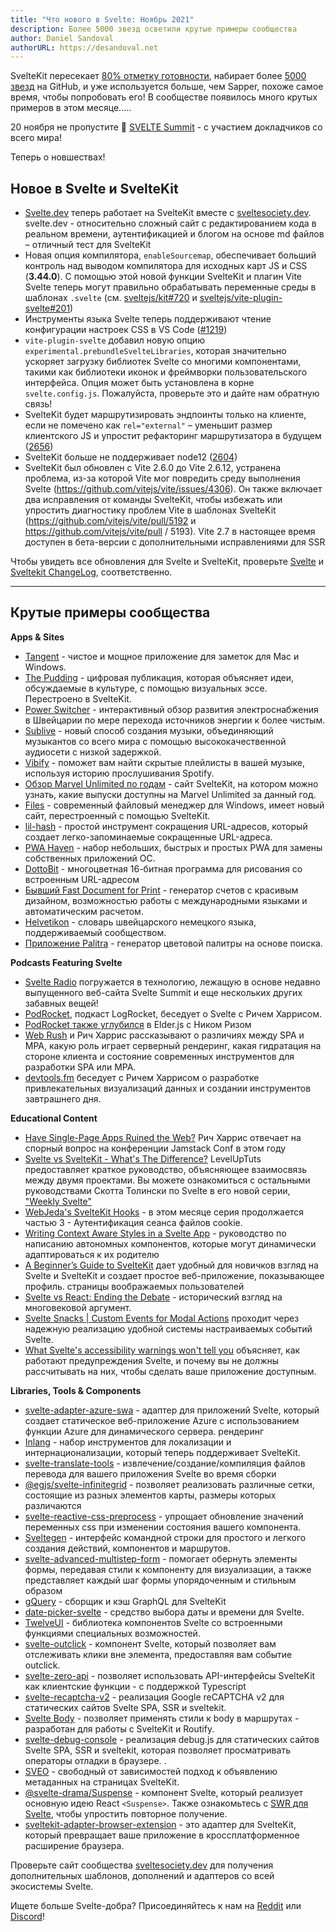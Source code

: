 ```yaml
---
title: "Что нового в Svelte: Ноябрь 2021"
description: Более 5000 звезд осветили крутые примеры сообщества
author: Daniel Sandoval
authorURL: https://desandoval.net
---
```


SvelteKit пересекает [80% отметку готовности](https://github.com/sveltejs/kit/milestone/2), набирает более [5000 звезд](https://github.com/sveltejs/kit) на GitHub, и уже используется больше, чем Sapper, похоже самое время, чтобы попробовать его! В сообществе появилось много крутых примеров в этом месяце.....

20 ноября не пропустите 👀 [SVELTE Summit](https://sveltesummit.com/) - с участием докладчиков со всего мира!

Теперь о новшествах!

## Новое в Svelte и SvelteKit

- [Svelte.dev](https://svelte.dev/) теперь работает на SvelteKit вместе с [sveltesociety.dev](https://sveltesociety.dev). svelte.dev - относительно сложный сайт с редактированием кода в реальном времени, аутентификацией и блогом на основе md файлов – отличный тест для SvelteKit
- Новая опция компилятора, `enableSourcemap`, обеспечивает больший контроль над выводом компилятора для исходных карт JS и CSS (**3.44.0**). С помощью этой новой функции SvelteKit и плагин Vite Svelte теперь могут правильно обрабатывать переменные среды в шаблонах `.svelte` (см. [sveltejs/kit#720](https://github.com/sveltejs/kit/issues/720) и [sveltejs/vite-plugin-svelte#201](https://github.com/sveltejs/vite-plugin-svelte/pull/201))
- Инструменты языка Svelte теперь поддерживают чтение конфигурации настроек CSS в VS Code ([#1219](https://github.com/sveltejs/language-tools/issues/1219))
- `vite-plugin-svelte` добавил новую опцию `experimental.prebundleSvelteLibraries`, которая значительно ускоряет загрузку библиотек Svelte со многими компонентами, такими как библиотеки иконок и фреймворки пользовательского интерфейса. Опция может быть установлена в корне `svelte.config.js`. Пожалуйста, проверьте это и дайте нам обратную связь!
- SvelteKit будет маршрутизировать эндпоинты только на клиенте, если не помечено как `rel="external"` – уменьшит размер клиентского JS и упростит рефакторинг маршрутизатора в будущем ([2656](https://github.com/sveltejs/kit/pull/2656))
- SvelteKit больше не поддерживает node12 ([2604](https://github.com/sveltejs/kit/pull/2604))
- SvelteKit был обновлен с Vite 2.6.0 до Vite 2.6.12, устранена проблема, из-за которой Vite мог повредить среду выполнения Svelte (https://github.com/vitejs/vite/issues/4306). Он также включает два исправления от команды SvelteKit, чтобы избежать или упростить диагностику проблем Vite в шаблонах SvelteKit (https://github.com/vitejs/vite/pull/5192 и https://github.com/vitejs/vite/pull / 5193). Vite 2.7 в настоящее время доступен в бета-версии с дополнительными исправлениями для SSR


Чтобы увидеть все обновления для Svelte и SvelteKit, проверьте [Svelte](https://github.com/sveltejs/svelte/blob/master/changeLog.md) и [Sveltekit ChangeLog](https://github.com/sveltejs/kit/blob/master/packages/kit/changelog.md), соответственно.


---

## Крутые примеры сообщества

**Apps & Sites**
- [Tangent](http://tangentnotes.com/) - чистое и мощное приложение для заметок для Mac и Windows.
- [The Pudding](https://pudding.cool/) - цифровая публикация, которая объясняет идеи, обсуждаемые в культуре, с помощью визуальных эссе. Перестроено в SvelteKit.
- [Power Switcher](https://powerswitcher.axpo.com/) - интерактивный обзор развития электроснабжения в Швейцарии по мере перехода источников энергии к более чистым.
- [Sublive](https://sub.live/) - новый способ создания музыки, объединяющий музыкантов со всего мира с помощью высококачественной аудиосети с низкой задержкой.
- [Vibify](https://www.vibify.me/) - поможет вам найти скрытые плейлисты в вашей музыке, используя историю прослушивания Spotify.
- [Обзор Marvel Unlimited по годам](https://marvel.geoffrich.net/) - сайт SvelteKit, на котором можно узнать, какие выпуски доступны на Marvel Unlimited за данный год.
- [Files](https://files.community/) - современный файловый менеджер для Windows, имеет новый сайт, перестроенный с помощью SvelteKit.
- [lil-hash](https://github.com/jackbow/lil-hash) - простой инструмент сокращения URL-адресов, который создает легко-запоминаемые сокращенные URL-адреса.
- [PWA Haven](https://github.com/ThaUnknown/pwa-haven) - набор небольших, быстрых и простых PWA для замены собственных приложений ОС.
- [DottoBit](https://dottobit.com/) - многоцветная 16-битная программа для рисования со встроенным URL-адресом
- [Бывший Fast Document for Print](https://github.com/zummon/former) - генератор счетов с красивым дизайном, возможностью работы с международными языками и автоматическим расчетом.
- [Helvetikon](https://github.com/noahsalvi/helvetikon) - словарь швейцарского немецкого языка, поддерживаемый сообществом.
- [Приложение Palitra](https://palitra.app/) - генератор цветовой палитры на основе поиска.

**Podcasts Featuring Svelte**
- [Svelte Radio](https://www.svelteradio.com/episodes/svelte-summit-is-coming-up-and-svelte-is-growing) погружается в технологию, лежащую в основе недавно выпущенного веб-сайта Svelte Summit и еще нескольких других забавных вещей!
- [PodRocket](https://podrocket.logrocket.com/rich-harris), подкаст LogRocket, беседует о Svelte с Ричем Харрисом.
- [PodRocket также углубился](https://podrocket.logrocket.com/elderjs) в Elder.js с Ником Ризом
- [Web Rush](https://webrush.io/episodes/episode-153-single-page-application-vs-multi-page-application-with-rich-harris) и Рич Харрис рассказывают о различиях между SPA и MPA, какую роль играет серверный рендеринг, какая гидратация на стороне клиента и состояние современных инструментов для разработки SPA или MPA.
- [devtools.fm](https://devtools.fm/episode/15) беседует с Ричем Харрисом о разработке привлекательных визуализаций данных и создании инструментов завтрашнего дня.

**Educational Content**
- [Have Single-Page Apps Ruined the Web?](Https://www.youtube.com/watch?v=860d8usGC0o) Рич Харрис отвечает на спорный вопрос на конференции Jamstack Conf в этом году
- [Svelte vs SvelteKit - What's The Difference?](Https://www.youtube.com/watch?v=IKhtnhQKjxQ) LevelUpTuts предоставляет краткое руководство, объясняющее взаимосвязь между двумя проектами. Вы можете ознакомиться с остальными руководствами Скотта Толински по Svelte в его новой серии, ["Weekly Svelte"](https://www.youtube.com/playlist?list=PLLnpHn493BHF-Onm1MQgKC1psvW-rJuYi)
- [WebJeda's SvelteKit Hooks](https://www.youtube.com/watch?v=RarufLoEL08&list=PLm_Qt4aKpfKgzcTiMT2cgWGBDBIPK06DQ) - в этом месяце серия продолжается частью 3 - Аутентификация сеанса файлов cookie.
- [Writing Context Aware Styles in a Svelte App](https://www.ryanfiller.com/blog/tips/svelte-contex-aware-styles) - руководство по написанию автономных компонентов, которые могут динамически адаптироваться к их родителю
- [A Beginner’s Guide to SvelteKit](https://www.sitepoint.com/a-beginners-guide-to-sveltekit/) дает удобный для новичков взгляд на Svelte и SvelteKit и создает простое веб-приложение, показывающее профиль. страницы воображаемых пользователей
- [Svelte vs React: Ending the Debate](https://massivepixel.io/blog/svelte-vs-react/) - исторический взгляд на многовековой аргумент.
- [Svelte Snacks | Custom Events for Modal Actions](https://jeremydayslice.hashnode.dev/svelte-snacks-or-custom-events-for-modal-actions) проходит через надежную реализацию удобной системы настраиваемых событий Svelte.
- [What Svelte's accessibility warnings won't tell you](https://geoffrich.net/posts/svelte-a11y-limits/) объясняет, как работают предупреждения Svelte, и почему вы не должны рассчитывать на них, чтобы сделать ваше приложение доступным.

**Libraries, Tools & Components**
- [svelte-adapter-azure-swa](https://github.com/geoffrich/svelte-adapter-azure-swa) - адаптер для приложений Svelte, который создает статическое веб-приложение Azure с использованием функции Azure для динамического сервера. рендеринг
- [Inlang](https://docs.inlang.dev/getting-started/svelte-kit) - набор инструментов для локализации и интернационализации, который теперь поддерживает SvelteKit.
- [svelte-translate-tools](https://github.com/noelmugnier/svelte-translate-tools) - извлечение/создание/компиляция файлов перевода для вашего приложения Svelte во время сборки
- [@egjs/svelte-infinitegrid](https://github.com/naver/egjs-infinitegrid/tree/master/packages/svelte-infinitegrid) - позволяет реализовать различные сетки, состоящие из разных элементов карты, размеры которых различаются
- [svelte-reactive-css-preprocess](https://github.com/srmullen/svelte-reactive-css-preprocess) - упрощает обновление значений переменных css при изменении состояния вашего компонента.
- [Sveltegen](https://github.com/snuffyDev/sveltegen) - интерфейс командной строки для простого и легкого создания действий, компонентов и маршрутов.
- [svelte-advanced-multistep-form](https://www.npmjs.com/package/svelte-advanced-multistep-form) - помогает обернуть элементы формы, передавая стили к компоненту для визуализации, а также представляет каждый шаг формы упорядоченным и стильным образом
- [gQuery](https://github.com/leveluptuts/gQuery) - сборщик и кэш GraphQL для SvelteKit
- [date-picker-svelte](https://github.com/probablykasper/date-picker-svelte) - средство выбора даты и времени для Svelte.
- [TwelveUI](https://twelveui.readme.io/reference/what-is-twelveui) - библиотека компонентов Svelte со встроенными функциями специальных возможностей.
- [svelte-outclick](https://github.com/babakfp/svelte-outclick/) - компонент Svelte, который позволяет вам отслеживать клики вне элемента, предоставляя вам событие outclick.
- [svelte-zero-api](https://github.com/ymzuiku/svelte-zero-api) - позволяет использовать API-интерфейсы SvelteKit как клиентские функции - с поддержкой Typescript
- [svelte-recaptcha-v2](https://github.com/basaran/svelte-recaptcha-v2) - реализация Google reCAPTCHA v2 для статических сайтов Svelte SPA, SSR и sveltekit.
- [Svelte Body](https://github.com/ghostdevv/svelte-body) - позволяет применять стили к body в маршрутах - разработан для работы с SvelteKit и Routify.
- [svelte-debug-console](https://github.com/basaran/svelte-debug-console) - реализация debug.js для статических сайтов Svelte SPA, SSR и sveltekit, которая позволяет просматривать операторы отладки в браузере. .
- [SVEO](https://github.com/didier/sveo) - свободный от зависимостей подход к объявлению метаданных на страницах SvelteKit.
- [@svelte-drama/Suspense](https://www.npmjs.com/package/@svelte-drama/suspense) - компонент Svelte, который реализует основную идею React `<Suspense>`. Также ознакомьтесь с [SWR для Svelte](https://www.npmjs.com/package/@svelte-drama/swr), чтобы упростить повторное получение.
- [sveltekit-adapter-browser-extension](https://github.com/antony/sveltekit-adapter-browser-extension) - это адаптер для SvelteKit, который превращает ваше приложение в кроссплатформенное расширение браузера.

Проверьте сайт сообщества [sveltesociety.dev](https://sveltesociety.dev/templates/) для получения дополнительных шаблонов, дополнений и адаптеров со всей экосистемы Svelte.

Ищете больше Svelte-добра? Присоединяйтесь к нам на [Reddit](https://www.reddit.com/r/sveltejs/) или [Discord](https://discord.com/invite/yy75dks)!